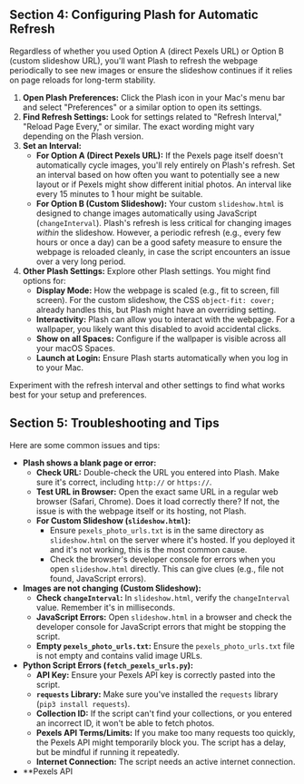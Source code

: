 ## Section 4: Configuring Plash for Automatic Refresh

Regardless of whether you used Option A (direct Pexels URL) or Option B (custom slideshow URL), you'll want Plash to refresh the webpage periodically to see new images or ensure the slideshow continues if it relies on page reloads for long-term stability.

1.  **Open Plash Preferences:** Click the Plash icon in your Mac's menu bar and select "Preferences" or a similar option to open its settings.
2.  **Find Refresh Settings:** Look for settings related to "Refresh Interval," "Reload Page Every," or similar. The exact wording might vary depending on the Plash version.
3.  **Set an Interval:**
    *   **For Option A (Direct Pexels URL):** If the Pexels page itself doesn't automatically cycle images, you'll rely entirely on Plash's refresh. Set an interval based on how often you want to potentially see a new layout or if Pexels might show different initial photos. An interval like every 15 minutes to 1 hour might be suitable.
    *   **For Option B (Custom Slideshow):** Your custom `slideshow.html` is designed to change images automatically using JavaScript (`changeInterval`). Plash's refresh is less critical for changing images *within* the slideshow. However, a periodic refresh (e.g., every few hours or once a day) can be a good safety measure to ensure the webpage is reloaded cleanly, in case the script encounters an issue over a very long period.
4.  **Other Plash Settings:** Explore other Plash settings. You might find options for:
    *   **Display Mode:** How the webpage is scaled (e.g., fit to screen, fill screen). For the custom slideshow, the CSS `object-fit: cover;` already handles this, but Plash might have an overriding setting.
    *   **Interactivity:** Plash can allow you to interact with the webpage. For a wallpaper, you likely want this disabled to avoid accidental clicks.
    *   **Show on all Spaces:** Configure if the wallpaper is visible across all your macOS Spaces.
    *   **Launch at Login:** Ensure Plash starts automatically when you log in to your Mac.

Experiment with the refresh interval and other settings to find what works best for your setup and preferences.

## Section 5: Troubleshooting and Tips

Here are some common issues and tips:

*   **Plash shows a blank page or error:**
    *   **Check URL:** Double-check the URL you entered into Plash. Make sure it's correct, including `http://` or `https://`.
    *   **Test URL in Browser:** Open the exact same URL in a regular web browser (Safari, Chrome). Does it load correctly there? If not, the issue is with the webpage itself or its hosting, not Plash.
    *   **For Custom Slideshow (`slideshow.html`):**
        *   Ensure `pexels_photo_urls.txt` is in the same directory as `slideshow.html` on the server where it's hosted. If you deployed it and it's not working, this is the most common cause.
        *   Check the browser's developer console for errors when you open `slideshow.html` directly. This can give clues (e.g., file not found, JavaScript errors).
*   **Images are not changing (Custom Slideshow):**
    *   **Check `changeInterval`:** In `slideshow.html`, verify the `changeInterval` value. Remember it's in milliseconds.
    *   **JavaScript Errors:** Open `slideshow.html` in a browser and check the developer console for JavaScript errors that might be stopping the script.
    *   **Empty `pexels_photo_urls.txt`:** Ensure the `pexels_photo_urls.txt` file is not empty and contains valid image URLs.
*   **Python Script Errors (`fetch_pexels_urls.py`):**
    *   **API Key:** Ensure your Pexels API key is correctly pasted into the script.
    *   **`requests` Library:** Make sure you've installed the `requests` library (`pip3 install requests`).
    *   **Collection ID:** If the script can't find your collections, or you entered an incorrect ID, it won't be able to fetch photos.
    *   **Pexels API Terms/Limits:** If you make too many requests too quickly, the Pexels API might temporarily block you. The script has a delay, but be mindful if running it repeatedly.
    *   **Internet Connection:** The script needs an active internet connection.
*   **Pexels API 
